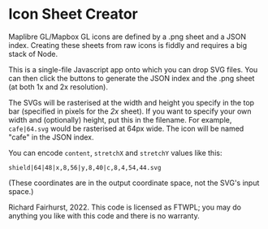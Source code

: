 # Icon Sheet Creator

Maplibre GL/Mapbox GL icons are defined by a .png sheet and a JSON index. Creating these sheets from raw icons is fiddly and requires a big stack of Node.

This is a single-file Javascript app onto which you can drop SVG files. You can then click the buttons to generate the JSON index and the .png sheet (at both 1x and 2x resolution).

The SVGs will be rasterised at the width and height you specify in the top bar (specified in pixels for the _2x_ sheet). If you want to specify your own width and (optionally) height, put this in the filename. For example, `cafe|64.svg` would be rasterised at 64px wide. The icon will be named "cafe" in the JSON index.

You can encode `content`, `stretchX` and `stretchY` values like this:

    shield|64|48|x,8,56|y,8,40|c,8,4,54,44.svg

(These coordinates are in the output coordinate space, not the SVG's input space.)

Richard Fairhurst, 2022. This code is licensed as FTWPL; you may do anything you like with this code and there is no warranty.

